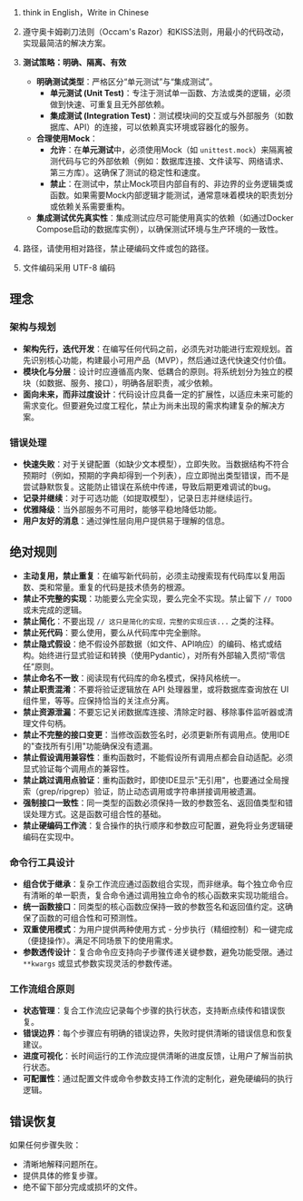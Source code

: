 1. think in English，Write in Chinese
2. 遵守奥卡姆剃刀法则（Occam's Razor）和KISS法则，用最小的代码改动，实现最简洁的解决方案。
3. **测试策略：明确、隔离、有效**

   - **明确测试类型**：严格区分“单元测试”与“集成测试”。
     - **单元测试 (Unit Test)**：专注于测试单一函数、方法或类的逻辑，必须做到快速、可重复且无外部依赖。
     - **集成测试 (Integration Test)**：测试模块间的交互或与外部服务（如数据库、API）的连接，可以依赖真实环境或容器化的服务。
   - **合理使用Mock**：
     - **允许**：在**单元测试**中，必须使用Mock（如 `unittest.mock`）来隔离被测代码与它的外部依赖（例如：数据库连接、文件读写、网络请求、第三方库）。这确保了测试的稳定性和速度。
     - **禁止**：在测试中，禁止Mock项目内部自有的、非边界的业务逻辑类或函数。如果需要Mock内部逻辑才能测试，通常意味着模块的职责划分或依赖关系需要重构。
   - **集成测试优先真实性**：集成测试应尽可能使用真实的依赖（如通过Docker Compose启动的数据库实例），以确保测试环境与生产环境的一致性。
4. 路径，请使用相对路径，禁止硬编码文件或包的路径。
5. 文件编码采用 UTF-8 编码

## 理念

### 架构与规划

- **架构先行，迭代开发**：在编写任何代码之前，必须先对功能进行宏观规划。首先识别核心功能，构建最小可用产品（MVP），然后通过迭代快速交付价值。
- **模块化与分层**：设计时应遵循高内聚、低耦合的原则。将系统划分为独立的模块（如数据、服务、接口），明确各层职责，减少依赖。
- **面向未来，而非过度设计**：代码设计应具备一定的扩展性，以适应未来可能的需求变化。但要避免过度工程化，禁止为尚未出现的需求构建复杂的解决方案。

### 错误处理

- **快速失败**：对于关键配置（如缺少文本模型），立即失败。当数据结构不符合预期时（例如，预期的字典却得到一个列表），应立即抛出类型错误，而不是尝试静默恢复。这能防止错误在系统中传递，导致后期更难调试的bug。
- **记录并继续**：对于可选功能（如提取模型），记录日志并继续运行。
- **优雅降级**：当外部服务不可用时，能够平稳地降低功能。
- **用户友好的消息**：通过弹性层向用户提供易于理解的信息。

## 绝对规则

- **主动复用，禁止重复**：在编写新代码前，必须主动搜索现有代码库以复用函数、类和常量。重复的代码是技术债务的根源。
- **禁止不完整的实现**：功能要么完全实现，要么完全不实现。禁止留下 `// TODO` 或未完成的逻辑。
- **禁止简化**：不要出现 `// 这只是简化的实现，完整的实现应该...` 之类的注释。
- **禁止死代码**：要么使用，要么从代码库中完全删除。
- **禁止隐式假设**：绝不假设外部数据（如文件、API响应）的编码、格式或结构。始终进行显式验证和转换（使用Pydantic），对所有外部输入贯彻“零信任”原则。
- **禁止命名不一致**：阅读现有代码库的命名模式，保持风格统一。
- **禁止职责混淆**：不要将验证逻辑放在 API 处理器里，或将数据库查询放在 UI 组件里，等等。应保持恰当的关注点分离。
- **禁止资源泄漏**：不要忘记关闭数据库连接、清除定时器、移除事件监听器或清理文件句柄。
- **禁止不完整的接口变更**：当修改函数签名时，必须更新所有调用点。使用IDE的"查找所有引用"功能确保没有遗漏。
- **禁止假设调用兼容性**：重构函数时，不能假设所有调用点都会自动适配。必须显式验证每个调用点的兼容性。
- **禁止跳过调用点验证**：重构函数时，即使IDE显示"无引用"，也要通过全局搜索（grep/ripgrep）验证，防止动态调用或字符串拼接调用被遗漏。
- **强制接口一致性**：同一类型的函数必须保持一致的参数签名、返回值类型和错误处理方式。这是函数可组合性的基础。
- **禁止硬编码工作流**：复合操作的执行顺序和参数应可配置，避免将业务逻辑硬编码在实现中。

### 命令行工具设计

- **组合优于继承**：复杂工作流应通过函数组合实现，而非继承。每个独立命令应有清晰的单一职责，复合命令通过调用独立命令的核心函数来实现功能组合。
- **统一函数接口**：同类型的核心函数应保持一致的参数签名和返回值约定。这确保了函数的可组合性和可预测性。
- **双重使用模式**：为用户提供两种使用方式 - 分步执行（精细控制）和一键完成（便捷操作）。满足不同场景下的使用需求。
- **参数透传设计**：复合命令应支持向子步骤传递关键参数，避免功能受限。通过 `**kwargs` 或显式参数实现灵活的参数传递。

### 工作流组合原则

- **状态管理**：复合工作流应记录每个步骤的执行状态，支持断点续传和错误恢复。
- **错误边界**：每个步骤应有明确的错误边界，失败时提供清晰的错误信息和恢复建议。
- **进度可视化**：长时间运行的工作流应提供清晰的进度反馈，让用户了解当前执行状态。
- **可配置性**：通过配置文件或命令参数支持工作流的定制化，避免硬编码的执行逻辑。

## 错误恢复

如果任何步骤失败：

- 清晰地解释问题所在。
- 提供具体的修复步骤。
- 绝不留下部分完成或损坏的文件。
